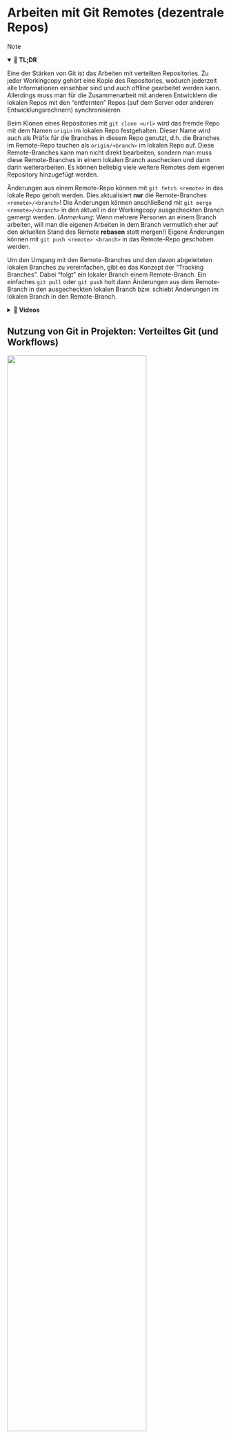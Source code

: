 # Arbeiten mit Git Remotes (dezentrale Repos)

> [!NOTE]
>
> <details open>
>
> <summary><strong>🎯 TL;DR</strong></summary>
>
> Eine der Stärken von Git ist das Arbeiten mit verteilten Repositories.
> Zu jeder Workingcopy gehört eine Kopie des Repositories, wodurch
> jederzeit alle Informationen einsehbar sind und auch offline
> gearbeitet werden kann. Allerdings muss man für die Zusammenarbeit mit
> anderen Entwicklern die lokalen Repos mit den “entfernten” Repos (auf
> dem Server oder anderen Entwicklungsrechnern) synchronisieren.
>
> Beim Klonen eines Repositories mit `git clone <url>` wird das fremde
> Repo mit dem Namen `origin` im lokalen Repo festgehalten. Dieser Name
> wird auch als Präfix für die Branches in diesem Repo genutzt, d.h. die
> Branches im Remote-Repo tauchen als `origin/<branch>` im lokalen Repo
> auf. Diese Remote-Branches kann man nicht direkt bearbeiten, sondern
> man muss diese Remote-Branches in einem lokalen Branch auschecken und
> dann darin weiterarbeiten. Es können beliebig viele weitere Remotes
> dem eigenen Repository hinzugefügt werden.
>
> Änderungen aus einem Remote-Repo können mit `git fetch <remote>` in
> das lokale Repo geholt werden. Dies aktualisiert **nur** die
> Remote-Branches `<remote>/<branch>`! Die Änderungen können
> anschließend mit `git merge <remote>/<branch>` in den aktuell in der
> Workingcopy ausgecheckten Branch gemergt werden. (*Anmerkung*: Wenn
> mehrere Personen an einem Branch arbeiten, will man die eigenen
> Arbeiten in dem Branch vermutlich eher auf den aktuellen Stand des
> Remote **rebasen** statt mergen!) Eigene Änderungen können mit
> `git push <remote> <branch>` in das Remote-Repo geschoben werden.
>
> Um den Umgang mit den Remote-Branches und den davon abgeleiteten
> lokalen Branches zu vereinfachen, gibt es das Konzept der “Tracking
> Branches”. Dabei “folgt” ein lokaler Branch einem Remote-Branch. Ein
> einfaches `git pull` oder `git push` holt dann Änderungen aus dem
> Remote-Branch in den ausgecheckten lokalen Branch bzw. schiebt
> Änderungen im lokalen Branch in den Remote-Branch.
>
> </details>
>
> <details>
>
> <summary><strong>🎦 Videos</strong></summary>
>
> - [VL Git Remotes](https://youtu.be/_uhEseblDYU)
> - [Demo Fetch, Pull und Push](https://youtu.be/moqywsxtEy8)
> - [Demo Tracking-Branches](https://youtu.be/0RoqM5Wmxfc)
> - [Demo Verknüpfen weiterer Remotes](https://youtu.be/jL4AvSsjjKg)
>
> </details>

## Nutzung von Git in Projekten: Verteiltes Git (und Workflows)

<img src="images/distributed.png" width="80%">

Git ermöglicht eine einfaches Zusammenarbeit in verteilten Teams.
Nachdem wir die verschiedenen Branching-Strategien betrachtet haben,
soll im Folgenden die Frage betrachtet werden: **Wie arbeite ich
sinnvoll über Git mit anderen Kollegen und Teams zusammen? Welche
Modelle haben sich etabliert?**

## Clonen kann sich lohnen …

    https://github.com/Programmiermethoden-CampusMinden/PM-Lecture

    ---C---D---E  master

=\>
`git clone https://github.com/Programmiermethoden-CampusMinden/PM-Lecture`

    ./PM-Lecture/  (lokaler Rechner)

    ---C---D---E  master
               ^origin/master

Git-Repository mit der URL `<URL-Repo>` in lokalen Ordner `<directory>`
auschecken:

- `git clone <URL-Repo> [<directory>]`
- Workingcopy ist automatisch über den Namen `origin` mit dem remote
  Repo auf dem Server verbunden
- Lokaler Branch `master` ist mit dem remote Branch `origin/master`
  verbunden (“Tracking Branch”, s.u.), der den Stand des
  `master`-Branches auf dem Server spiegelt

Für die URL sind verschiedene Protokolle möglich, beispielsweise:

- “`file://`” für über das Dateisystem erreichbare Repositories (ohne
  Server)
- “`https://`” für Repo auf einem Server: Authentifikation mit Username
  und Passwort (!)
- “`git@`” für Repo auf einem Server: Authentifikation mit **SSH-Key**
  (diese Variante wird im Praktikum im Zusammenspiel mit dem
  Gitlab-Server im SW-Labor verwendet)

## Eigener und entfernter *master* entwickeln sich weiter …

    https://github.com/Programmiermethoden-CampusMinden/PM-Lecture

    ---C---D---E---F---G  master

    ./PM-Lecture/  (lokaler Rechner)

    ---C---D---E---H  master
               ^origin/master

Nach dem Auschecken liegen (in diesem Beispiel) drei `master`-Branches
vor:

1.  Der `master` auf dem Server,
2.  der lokale `master`, und
3.  die lokale Referenz auf den `master`-Branch auf dem Server:
    `origin/master`.

Der lokale `master` ist ein normaler Branch und kann durch Commits
verändert werden.

Der `master` auf dem Server kann sich ebenfalls ändern, beispielsweise
weil jemand anderes seine lokalen Änderungen mit dem Server abgeglichen
hat (`git push`, s.u.).

Der Branch `origin/master` lässt sich nicht direkt verändern! Das ist
lediglich eine lokale Referenz auf den `master`-Branch auf dem Server
und zeigt an, welchen Stand man bei der letzten Synchronisierung hatte.
D.h. erst mit dem nächsten Abgleich wird sich dieser Branch ändern
(sofern sich der entsprechende Branch auf dem Server verändert hat).

*Anmerkung*: Dies gilt analog für alle anderen Branches. Allerdings wird
nur der `origin/master` beim Clonen automatisch als lokaler Branch
ausgecheckt.

Zur Abbildung: Während man lokal arbeitet (Commit `H` auf dem lokalen
`master`), kann es passieren, dass sich auch das remote Repo ändert. Im
Beispiel wurden dort die beiden Commits `F` und `G` angelegt (durch
`git push`, s.u.).

Wichtig: Da in der Zwischenzeit das lokale Repo nicht mit dem Server
abgeglichen wurde, zeigt der remote Branch `origin/master` immer noch
auf den Commit `E`!

## Änderungen im Remote holen und Branches zusammenführen

    https://github.com/Programmiermethoden-CampusMinden/PM-Lecture

    ---C---D---E---F---G  master

=\> `git fetch origin`

    ./PM-Lecture/  (lokaler Rechner)

    ---C---D---E---H  master
                \
                 F---G  origin/master

### Änderungen auf dem Server mit dem eigenen Repo abgleichen

Mit `git fetch origin` alle Änderungen holen

- Alle remote Branches werden aktualisiert und entsprechen den
  jeweiligen Branches auf dem Server: Im Beispiel zeigt jetzt
  `origin/master` ebenso wie der `master` auf dem Server auf den Commit
  `G`.
- Neue Branches auf dem Server werden ebenfalls “geholt”, d.h. sie
  liegen nach dem Fetch als entsprechende remote Branches vor
- Auf dem Server gelöschte Branches werden nicht automatisch lokal
  gelöscht; dies kann man mit `git fetch --prune origin` automatisch
  erreichen

*Wichtig*: Es werden nur die remote Branches aktualisiert, nicht die
lokalen Branches!

### *master*-Branch nach “git fetch origin” zusammenführen

1.  Mit `git checkout master` Workingcopy auf eigenen `master` umstellen
2.  Mit `git merge origin/master` Änderungen am `origin/master` in
    eigenen `master` mergen
3.  Mit `git push origin master` eigene Änderungen ins remote Repo
    pushen

    https://github.com/Programmiermethoden-CampusMinden/PM-Lecture

    ---C---D---E---H---I  master
                \     /
                 F---G

    ./PM-Lecture/  (lokaler Rechner)

    ---C---D---E---H---I  master
                \     /^origin/master
                 F---G

*Anmerkung*: Schritt (2) kann man auch per `git pull origin master`
erledigen … Ein `pull` fasst `fetch` und `merge` zusammen (s.u.).

*Anmerkung* Statt dem `merge` in Schritt (2) kann man auch den lokalen
`master` auf den aktualisierten `origin/master` rebasen und vermeidet
damit die “Raute”. Der `pull` kann mit der Option “`--rebase`” auf
“rebase” umgestellt werden (per Default wird bei `pull` ein “merge”
ausgeführt).

### Auf dem Server ist nur ein *fast forward merge* möglich

Sie können Ihre Änderungen in Ihrem lokalen `master` auch direkt in das
remote Repo pushen, solange auf dem Server ein **fast forward merge**
möglich ist.

Wenn aber (wie in der Abbildung) der lokale und der remote `master`
divergieren, müssen Sie den Merge wie beschrieben lokal durchführen
(`fetch`/`merge` oder `pull`) und das Ergebnis wieder in das remote Repo
pushen (dann ist ja wieder ein *fast forward merge* möglich, es sei
denn, jemand hat den remote `master` in der Zwischenzeit weiter
geschoben - dann muss die Aktualisierung erneut durchgeführt werden).

<p align="right"><a href="https://youtu.be/moqywsxtEy8">Beispiel für Zusammenführen (merge und push), Anmerkung zu fast forward merge</a></p>

## Branches und Remotes

- Eigenen (neuen) lokalen Branch ins remote Repo schicken
  - `git push <remote> <branch>`

<!-- -->

- Neuer Branch im remote Repo
  - `git fetch <remote>` holt (auch) alle neuen Branches
  - Lokale Änderungen an remote Branches nicht möglich! =\> **Remote
    Branch in lokalen Branch mergen** (oder auschecken)

## Zusammenfassung: Arbeiten mit Remotes

1.  Änderungen vom Server holen: `git fetch <remote>` =\> Holt alle
    Änderungen vom Repo `<remote>` ins eigene Repo (Workingcopy bleibt
    unangetastet!)

<!-- -->

1.  Aktuellen lokalen Branch auffrischen: `git merge <remote>/<branch>`
    (oder alternativ `git pull <remote> <branch>`)

<!-- -->

1.  Eigene Änderungen hochladen: `git push <remote> <branch>`

### Anmerkung: *push* geht nur, wenn

1.  Ziel ein “bare”-Repository ist, **und**
2.  keine Konflikte entstehen

=\> im remote Repo nur “fast forward”-Merge möglich

=\> bei Konflikten erst `fetch` und `merge`, danach `push`

**Anmerkung**: Ein “bare”-Repository enthält keine Workingcopy, sondern
nur das Repo an sich. Die ist bei Repos, die Sie auf einem Server wie
Gitlab oder Github anlegen, automatisch der Fall. Sie können aber auch
lokal ein solches “bare”-Repo anlegen, indem Sie beim Initialisieren den
Schalter `--bare` mitgeben: `git init --bare` …

### Beispiel

    git fetch origin           # alle Änderungen vom Server holen
    git checkout master        # auf lokalen Master umschalten
    git merge origin/master    # lokalen Master aktualisieren

    ... # Herumspielen am lokalen Master

    git push origin master     # lokalen Master auf Server schicken

## Vereinfachung: Tracking Branches

- **Tracking Branch**: lokaler Branch, der remote Branch “verfolgt”
  - Beispiel: lokaler `master`-Branch folgt `origin/master` per Default

<!-- -->

- **Vereinfachung im Workflow**:
  - `git pull` entspricht
    1.  `git fetch <remote>` **plus**
    2.  `git merge <remote>/<branch>`
  - `git push` entspricht `git push <remote> <branch>`

Vorsicht: `pull` und `push` beziehen sich nur auf ausgecheckten Tracking
Branch

## Einrichten von Tracking Branches

- `git clone`: lokaler `master` trackt automatisch `origin/master`

<!-- -->

- Remote Branch als Tracking Branch einrichten:
  1.  Änderungen aus remote Repo holen: `git fetch <remote>`
  2.  Tracking Branch anlegen: `git checkout -t <remote>/<branch>` (=\>
      Option `-t` richtet den remote Branch als Tracking Branch ein)

<!-- -->

- Lokalen neuen Branch ins remote Repo schicken und als Tracking Branch
  einrichten:
  1.  Lokalen Branch erzeugen: `git checkout -b <branch>`
  2.  Lokalen Branch ins Repo schicken: `git push -u <remote> <branch>`
      (=\> Option `-u` richtet den lokalen Branch als Tracking Branch
      ein)

## Hinzufügen eines (weiteren) Remote Repository

<img src="images/screenshot_branches.png" width="75%">

Sie können einem Repo beliebig viele Remotes hinzufügen:

`git remote add <name> <url>`

**Beispiel**: `git remote add  andi  git@github.com:andi/repo.git`

- Remote `origin` wird bei `clone` automatisch angelegt
- Ansehen der Remotes mit `git remote -v`
- `fetch`, `push` und `pull` jeweils über den vergebenen Namen

Beispiel: `git fetch andi` oder `git push origin master`

## Wrap-Up

- Synchronisierung des lokalen Repos mit anderen Repos
  - Repo kopieren: `git clone <url>`
  - Interner Name fürs fremde Repo: `origin`
  - Änderungen vom fremden Repo holen: `git fetch <remote>`
  - Änderungen in lokalen Branch einpflegen:
    `git merge <remote>/<branch>`
  - Eigene Änderungen ins fremde Repo schieben:
    `git push <remote> <branch>`

<!-- -->

- Tracking Branches (Konzept, Anwendung)
  - Remote Branches können lokal nicht verändert werden:
    - In lokale Branches mergen, oder
    - Tracking Branches anlegen =\> einfaches `pull` und `push` nutzen
  - Tracking Branches sind lokale Branches, die remote Branches
    verfolgen (“tracken”)

## 📖 Zum Nachlesen

- Chacon und Straub ([2014, Kap. 3](#ref-Chacon2014))
- Atlassian Pty Ltd ([2022](#ref-AtlassianGit))
- Github Inc. ([2022](#ref-GitCheatSheet))

------------------------------------------------------------------------

> [!TIP]
>
> <details>
>
> <summary><strong>✅ Lernziele</strong></summary>
>
> - k3: Erzeugen eines Clones von fremden Git-Repositories
> - k3: Holen der Änderungen vom fremden Repo
> - k3: Aktualisierung der lokalen Branches
> - k3: Pushen der lokalen Änderungen ins fremde Repo
> - k3: Anlegen von lokalen Branches vs. Anlegen von entfernten Branches
> - k3: Anlegen eines Tracking Branches zum Vereinfachen der Arbeit
>
> </details>
>
> <details>
>
> <summary><strong>🧩 Quizzes</strong></summary>
>
> - [Quiz Git Remotes
>   (ILIAS)](https://www.hsbi.de/elearning/goto.php?target=tst_1106245&client_id=FH-Bielefeld)
>
> </details>
>
> <details>
>
> <summary><strong>🏅 Challenges</strong></summary>
>
> **Interaktive Git-Tutorials**: Schaffen Sie die Rätsel?
>
> - [Learn Git Branching](https://learngitbranching.js.org/)
> - [Oh My Git!](https://ohmygit.org/)
> - [Git Time](https://git.bradwoods.io/)
>
> </details>

------------------------------------------------------------------------

> [!NOTE]
>
> <details>
>
> <summary><strong>👀 Quellen</strong></summary>
>
> <div id="refs" class="references csl-bib-body hanging-indent"
> entry-spacing="0">
>
> <div id="ref-AtlassianGit" class="csl-entry">
>
> Atlassian Pty Ltd. 2022. „Become a Git Guru.“ 2022.
> <https://www.atlassian.com/git/tutorials>.
>
> </div>
>
> <div id="ref-Chacon2014" class="csl-entry">
>
> Chacon, S., und B. Straub. 2014. *Pro Git*. 2. Aufl. Apress.
> <https://git-scm.com/book/en/v2>.
>
> </div>
>
> <div id="ref-GitCheatSheet" class="csl-entry">
>
> Github Inc. 2022. „Git Cheat Sheets“. 2022.
> <https://training.github.com/>.
>
> </div>
>
> </div>
>
> </details>

------------------------------------------------------------------------

<img src="https://licensebuttons.net/l/by-sa/4.0/88x31.png" width="10%">

Unless otherwise noted, this work is licensed under CC BY-SA 4.0.

<blockquote><p><sup><sub><strong>Last modified:</strong> e9b0bb0 (markdown: switch to leaner yaml header (#31), 2025-08-08)<br></sub></sup></p></blockquote>
